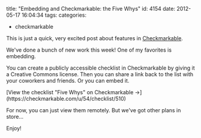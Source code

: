 title: "Embedding and Checkmarkable: the Five Whys"
id: 4154
date: 2012-05-17 16:04:34
tags: 
categories: 
- checkmarkable

This is just a quick, very excited post about features in [Checkmarkable](http://checkmarkable.com).

We've done a bunch of new work this week! One of my favorites is embedding. 

You can create a publicly accessible checklist in Checkmarkable by giving it a Creative Commons license. Then you can share a link back to the list with your coworkers and friends. Or you can embed it. 

<script src="https://checkmarkable.com/embed/checklist/510.js" type="text/javascript"></script><noscript>[View the checklist &#34;Five Whys&#34; on Checkmarkable &rarr;](https://checkmarkable.com/u/54/checklist/510)</noscript>

For now, you can just view them remotely. But we've got other plans in store...

Enjoy!
